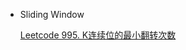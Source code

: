 - Sliding Window

  <a href = "https://github.com/jianglq6/leetcode/blob/master/algorithm/995-minimum-number-of-k-consecutive-bit-flips.md" target="_blank"> Leetcode 995. K连续位的最小翻转次数 <a>
